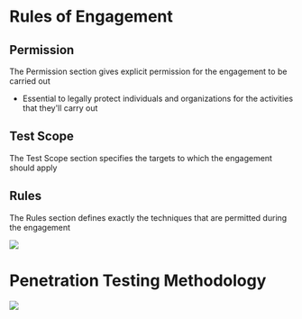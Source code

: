 # Rules of Engagement

## Permission

The Permission section gives explicit permission for the engagement to be carried out

* Essential to legally protect individuals and organizations for the activities that they'll carry out

## Test Scope

The Test Scope section specifies the targets to which the engagement should apply

## Rules
The Rules section defines exactly the techniques that are permitted during the engagement 

![](https://github.com/JonmarCorpuz/SecondBrain/blob/main/Assets/Whitespace.png)

# Penetration Testing Methodology

![](https://github.com/JonmarCorpuz/SecondBrain/blob/main/Assets/jdRFZfnHQ7W8OnKbGWS8OQ_053b071864d94b779d579955e68265e1_C6M3L3_05_Img1.png)
